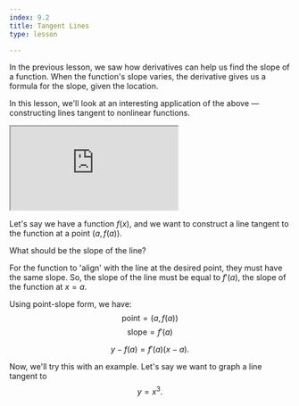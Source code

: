 ```yaml
---
index: 9.2
title: Tangent Lines
type: lesson

---
```


In the previous lesson, we saw how derivatives can help us find the slope of a function. When the function's slope varies, the derivative gives us a formula for the slope, given the location.

In this lesson, we'll look at an interesting application of the above — constructing lines tangent to nonlinear functions.

<iframe src="https://www.desmos.com/calculator/vcpwd6c0uz?embed"  class="graph"></iframe>

Let's say we have a function $f(x)$, and we want to construct a line tangent to the function at a point $\left(a,f(a)\right).$

What should be the slope of the line? 

For the function to 'align' with the line at the desired point, they must have the same slope. So, the slope of the line must be equal to $f'(a)$, the slope of the function at $x=a$.

Using point-slope form, we have:
$$\text{point} = (a, f(a))$$ $$\text{slope} = f'(a)$$

$$y - f(a) = f'(a) (x-a).$$

Now, we'll try this with an example.
Let's say we want to graph a line tangent to $$y=x^3.$$

<!--stackedit_data:
eyJoaXN0b3J5IjpbNTIxMjU3NzExLDE5NjcxMDExOTIsLTEwMD
UxNDMxNTksLTk0MzE5ODU0OSwtMTk1NzI1NDQ3OSwxNzg0NTk4
MDc5XX0=
-->